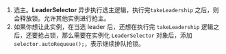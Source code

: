 1. 选主。**LeaderSelector** 异步执行选主逻辑，执行完`takeLeadership` 之后，则会释放锁。允许其他实例进行抢主。
2. 如果你想让此实例，在当选 leader 后，还想在执行完 `takeLeadership` 逻辑之后，还要抢占锁，那么需要在实例化 `LeaderSelector` 对象后，添加 `selector.autoRequeue();`，表示继续排队抢锁。